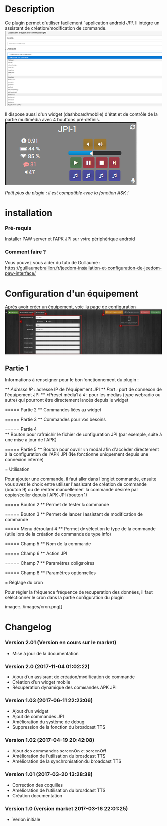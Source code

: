 Description
===

Ce plugin permet d'utiliser facilement l'application android *JPI*. Il intégre un assistant de création/modification de commande.
![assistant](../images/assistant.png)

Il dispose aussi d'un widget (dashboard/mobile) d'état et de contrôle de la partie multimédia avec 4 bouttons pré-définis.
![widget](../images/widget.png)

*Petit plus du plugin : il est compatible avec la fonction ASK !*

installation
===

### Pré-requis
Installer PAW server et l'APK JPI sur votre périphérique android

### Comment faire ?
Vous pouvez vous aider du tuto de Guillaume :  https://guillaumebraillon.fr/jeedom-installation-et-configuration-de-jeedom-paw-interface/


Configuration d'un équipement
===

Après avoir créer un équipement, voici la page de configuration
![Equipement](../images/Equipement.png)

## Partie 1
Informations à renseigner pour le bon fonctionnement du plugin :

** *Adresse IP :* adresse IP de l'équipement JPI
** *Port :* port de connexon de l'équipement JPI
** *Preset média1 à 4 : pour les médias (type webradio ou autre) qui pourront être directement lancés depuis le widget

===== Partie 2
** Commandes liées au widget

===== Partie 3
** Commandes pour vos besoins

===== Partie 4  
** Bouton pour rafraichir le fichier de configuration JPI (par exemple, suite à une mise à jour de l'APK)

===== Partie 5
** Bouton pour ouvrir un modal afin d'accèder directement à la configuration de l'APK JPI (Ne fonctionne uniquement depuis une connexion interne)


= Utilisation

Pour ajouter une commande, il faut aller dans l'onglet commande, ensuite vous avez le choix entre utiliser l'assistant de création de commande (bouton 9) ou de rentrer manuellement la commande désirée par copier/coller depuis l'APK JPI (bouton 1)

===== Bouton 2
** Permet de tester la commande

===== Bouton 3
** Permet de lancer l'assistant de modification de commande

===== Menu déroulant 4
** Permet de sélection le type de la commande (utile lors de la création de commande de type info)

===== Champ 5
** Nom de la commande

===== Champ 6
** Action JPI

===== Champ 7
** Paramètres obligatoires

===== Champ 8
** Paramètres optionnelles

= Réglage du cron

Pour régler la fréquence fréquence de recuperation des données, il faut séléctionner le cron dans la partie configuration du plugin

image::../images/cron.png[]


Changelog
===

### Version 2.01 (Version en cours sur le market)
- Mise à jour de la documentation

### Version 2.0 (2017-11-04 01:02:22)
- Ajout d’un assistant de création/modification de commande
- Création d’un widget mobile
- Récupération dynamique des commandes APK JPI

### Version 1.03 (2017-06-11 22:23:06)
- Ajout d’un widget
- Ajout de commandes JPI
- Amélioration du système de debug
- Suppression de la fonction du broadcast TTS

### Version 1.02 (2017-04-19 20:42:08)
- Ajout des commandes screenOn et screenOff
- Amélioration de l’utilisation du broadcast TTS
- Amélioration de la synchronisation du broadcast TTS

### Version 1.01 (2017-03-20 13:28:38)
- Correction des coquilles
- Amélioration de l’utilisation du broadcast TTS
- Création documentation

### Version 1.0 (version market 2017-03-16 22:01:25)
- Verion initiale
